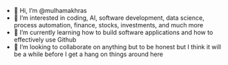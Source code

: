 - 👋 Hi, I’m @mulhamakhras
- 👀 I’m interested in coding, AI, software development, data science, process automation, finance, stocks, investments, and much more 
- 🌱 I’m currently learning how to build software applications and how to effectively use Github
- 💞️ I’m looking to collaborate on anything but to be honest but I think it will be a while before I get a hang on things around here
